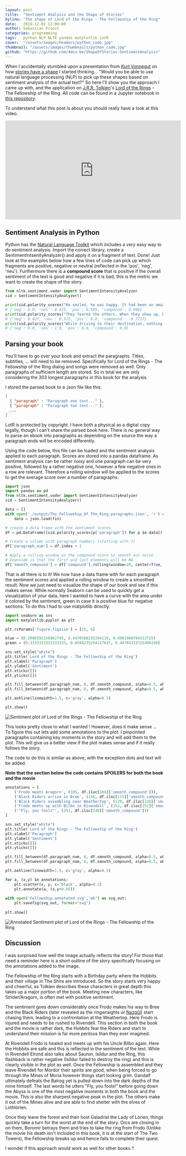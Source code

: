 ```yaml
---
layout: post
title:  "Sentiment Analysis and the Shape of Stories"
byline: "The shape of Lord of the Rings - The Fellowship of the Ring"
date:   2019-12-01 12:00:00
author: Sebastian Proost
categories: programming
tags:	python NLP NLTK pandas matplotlib LotR
cover:  "/assets/images/headers/python_code.jpg"
thumbnail: "/assets/images/thumbnails/python_code.jpg"
github: "https://github.com/4dcu-be/ShapeOfStories-SentimentAnalysis"
---
```


When I accidentally stumbled upon a presentation from [Kurt Vonnegut](https://en.wikipedia.org/wiki/Kurt_Vonnegut) 
on how [stories have a shape](https://www.youtube.com/watch?v=oP3c1h8v2ZQ) I started thinking... "Would you be able 
to use natural language processing (NLP) to pick up these shapes based on sentiment analysis of the actual text?" So 
here I'll show you the approach I came up with, and the application on 
[J.R.R. Tolkien](https://en.wikipedia.org/wiki/J._R._R._Tolkien)'s 
[Lord of the Rings](https://en.wikipedia.org/wiki/The_Lord_of_the_Rings) - The Fellowship of the Ring. All code can be
found in a Jupyter notebook in [this repository](https://github.com/4dcu-be/ShapeOfStories-SentimentAnalysis).


To understand what this post is about you should really have a look at this video. 
<iframe width="560" height="315" src="https://www.youtube.com/embed/oP3c1h8v2ZQ" frameborder="0" allow="accelerometer; autoplay; encrypted-media; gyroscope; picture-in-picture" allowfullscreen></iframe>

## Sentiment Analysis in Python

Python has the [Natural Language Toolkit](https://www.nltk.org/) which includes a very easy way to do sentiment 
analysis. Import the correct library, create a SentimentIntsenityAnalyzer() and apply it on a fragment of text. Done! 
Just look at the examples below how a few lines of code can pick up which fragments are positive, negative or 
neutral (reflected in the 'pos', 'neg', 'neu'). Furthermore there is a **compound score** that is positive if the overall
sentiment of the text is good and negative if it is bad, this is the metric we want to create the shape of the story.

```python
from nltk.sentiment.vader import SentimentIntensityAnalyzer
sid = SentimentIntensityAnalyzer()

print(sid.polarity_scores("He smiled, he was happy. It had been an amazing day!"))
# {'neg': 0.0, 'neu': 0.415, 'pos': 0.585, 'compound': 0.906}
print(sid.polarity_scores("They feared the others. When they show up, bad things happen."))
# {'neg': 0.427, 'neu': 0.573, 'pos': 0.0, 'compound': -0.7717}
print(sid.polarity_scores("While driving to their destination, nothing happened."))
# {'neg': 0.0, 'neu': 1.0, 'pos': 0.0, 'compound': 0.0}
```

## Parsing your book

You'll have to go over your book and extract the paragraphs. Titles, subtitles, ... will need to be removed. 
Specifically for Lord of the Rings - The Fellowship of the Ring dialog and songs were removed as well. Only paragraphs 
of sufficient length are stored. So in total we are only considering the 303 longest paragraphs in this book for the 
analysis. 

I stored the parsed book to a .json file like this:

```json
[
  { "paragraph" : "Paragraph one text..." },
  { "paragraph" : "Paragraph two text..." },
  ...
]
```

LotR is protected by copyright. I have both a physical as a digital copy legally, though I can't share the parsed 
book here. There is no general way to parse an ebook into paragraphs as depending on the source the way a paragraph ends
will be encoded differently.

Using the code below, this file can be loaded and the sentiment analysis applied to each paragraph. Scores are stored 
into a pandas dataframe. As sentiment analysis can be rather noisy and one paragraph can be very positive, followed by 
a rather negative one, however a few negative ones in a row are relevant. Therefore a rolling window will be applied 
to the scores to get the average score over a number of paragraphs.

```python
import json
import pandas as pd
from nltk.sentiment.vader import SentimentIntensityAnalyzer
sid = SentimentIntensityAnalyzer()

data = []
with open('./output/The_Fellowship_Of_The_Ring.paragraphs.json', 'r') as fin:
    data = json.load(fin)

# create a data frame with the sentiment scores
df = pd.DataFrame([sid.polarity_scores(p['paragraph']) for p in data])

# Create a column with paragraph numbers (starting with 1)
df['paragraph_num'] = df.index + 1

# Apply a rolling window on the compound score to smooth out noise
# Downside is that the first and last elements will be NA
df['smooth_compound'] = df['compound'].rolling(window=20, center=True, win_type='triang').mean()
```

That is all there is to it! We now have a data frame with for each paragraph the sentiment scores and applied a rolling 
window to create a smoothed result. Now we just need to visualize the shape of our book and see if this makes sense. 
While normally Seaborn can be used to quickly get a visualization of your data, here I wanted to have a curve with the
area under it colored by the sentiment, green in case it is positive blue for negative sections. To do this I had to use
matplotlib directly. 

```python
import seaborn as sns
import matplotlib.pyplot as plt

plt.rcParams['figure.figsize'] = [15, 6]

blue = (0.2980392156862745, 0.4470588235294118, 0.6901960784313725)
green = (0.3333333333333333, 0.6588235294117647, 0.40784313725490196)

sns.set_style("white")
plt.title('Lord of the Rings - The Fellowship of the Ring')
plt.xlabel('Paragraph')
plt.ylabel('Sentiment')
plt.xticks([])
plt.yticks([])

plt.fill_between(df.paragraph_num, 0, df.smooth_compound, alpha=0.5, where=df.smooth_compound >= 0, facecolor=green, interpolate=True)
plt.fill_between(df.paragraph_num, 0, df.smooth_compound, alpha=0.5, where=df.smooth_compound < 0, facecolor=blue, interpolate=True)

plt.axhline(linewidth=1.5, c='gray', alpha=0.3)

plt.show()
```

![Sentiment plot of Lord of the Rings - The Fellowship of the Ring](/assets/posts/2019-12-01-Sentiment-Analysis/Fellowship.svg)

This looks pretty close to what I wanted ! However, does it make sense ... To figure this out lets add some annotations
to the plot. I pinpointed paragraphs containing key moments in the story and will add them to the plot. This will give
us a better view if the plot makes sense and if it really follows the story.

The code to do this is similar as above, with the exception dots and text will be added.

**Note that the section below the code contains SPOILERS for both the book and the movie**

```python
annotations = [
    ('Frodo meets Aragorn', (105, df.iloc[104]['smooth_compound'])),
    ('Black Riders arrive in Bree', (116, df.iloc[115]['smooth_compound'])),
    ('Black Riders assembling near Weathertop', (129, df.iloc[128]['smooth_compound'])),
    ('Frodo meets up with Bilbo in Rivendell', (152, df.iloc[151]['smooth_compound'])),
    ('"Fly, you fools"', (241, df.iloc[240]['smooth_compound']))
]

sns.set_style("white")
plt.title('Lord of the Rings - The Fellowship of the Ring')
plt.xlabel('Paragraph')
plt.ylabel('Sentiment')
plt.xticks([])
plt.yticks([])

plt.fill_between(df.paragraph_num, 0, df.smooth_compound, alpha=0.5, where=df.smooth_compound >= 0, facecolor=green, interpolate=True)
plt.fill_between(df.paragraph_num, 0, df.smooth_compound, alpha=0.5, where=df.smooth_compound < 0, facecolor=blue, interpolate=True)

plt.axhline(linewidth=1.5, c='gray', alpha=0.3)

for a, (x,y) in annotations:
    plt.scatter(x, y, c='black', alpha=0.3)
    plt.annotate(a, (x,y+0.05))
  
with open('Fellowship.annotated.svg','wb') as svg_out:
    plt.savefig(svg_out, format="svg")
    
plt.show()
```

![Annotated Sentiment plot of Lord of the Rings - The Fellowship of the Ring](/assets/posts/2019-12-01-Sentiment-Analysis/Fellowship.annotated.svg)

## Discussion

I was surprised how well the image actually reflects the story! For those that need a reminder here is a 
short outline of the story specifically focusing on the annotations added to the image.

The Fellowship of the Ring starts with a Birthday party where the Hobbits and their village in The Shire are introduced.
So the story starts very happy and cheerful, as Tolkien describes these characters in great depth this takes up a major
portion of the book. Meeting new characters, like Strider/Aragorn, is often met with positive sentiment.

The sentiment goes down considerably once Frodo makes his way to Bree and the Black Riders (later revealed as the
ringwraights or [Nazgûl](https://lotr.fandom.com/wiki/Nazg%C3%BBl)) start chasing them, leading to a confrontation at 
the Weathertop. Here Frodo is injured and needs to be rushed to Rivendell. This section in both the book and the movie
is rather dark, the Hobbits fear the Riders and start to understand their mission is far more perilous than they ever
imagined.

At Rivendell Frodo is healed and meets up with his Uncle Bilbo again. Here the Hobbits are safe and this is reflected in
the sentiment of the text. While in Rivendell Elrond also talks about Sauron, Isildur and the Ring, this flashback is
rather negative (Isildur failed to destroy the ring) and this is clearly visible in the plot as well. Once the 
Fellowship is assembled and they leave Rivendell for Mordor their spirits are good, when being forced to go through the 
Mines of Moria however things start looking grim. Gandalf ultimately defeats the Balrog yet is pulled down into the dark
depths of the mine himself. The last words he utters "Fly, you fools!" before going down the Abyss is one of the most 
negative moments in both the book and the movie. This is also the sharpest negative peak in the plot. The others 
make it out of the Mines alive and are able to find shelter with the elves of Lothlórien. 

Once they leave the forest and their host Galadriel the Lady of Lórien, things quickly take a turn
for the worst at the end of the story. Orcs are closing in on them, Boromir betrays them and tries to take the ring from
Frodo (Unlike the movie his death isn't included in this book, it is at the start of The Two Towers), the Fellowship 
breaks up and hence fails to complete their quest.

I wonder if this approach would work as well for other books ?
